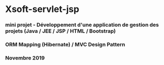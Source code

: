 # Xsoft-servlet-jsp

### mini projet - Développement d'une application de gestion des projets (Java / JEE / JSP / HTML / Bootstrap)

### ORM Mapping (Hibernate)  /  MVC Design Pattern
### Novembre 2019
